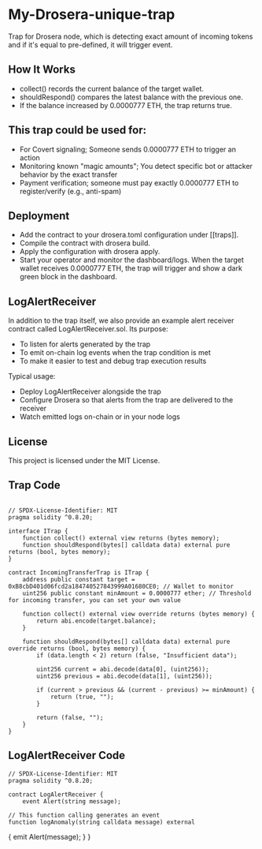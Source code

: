 # My-Drosera-unique-trap
Trap for Drosera node, which is detecting exact amount of incoming tokens and if it's equal to pre-defined, it will trigger event.

## How It Works

- collect() records the current balance of the target wallet.  
- shouldRespond() compares the latest balance with the previous one.  
- If the balance increased by 0.0000777 ETH, the trap returns true.

## This trap could be used for:

- For Covert signaling;  Someone sends 0.0000777 ETH to trigger an action
- Monitoring known "magic amounts"; You detect specific bot or attacker behavior by the exact transfer
- Payment verification; someone must pay exactly 0.0000777 ETH to register/verify (e.g., anti-spam)

## Deployment
   - Add the contract to your drosera.toml configuration under [[traps]].
   - Compile the contract with drosera build.
   - Apply the configuration with drosera apply.
   - Start your operator and monitor the dashboard/logs.
When the target wallet receives 0.0000777 ETH, the trap will trigger and show a dark green block in the dashboard.

## LogAlertReceiver

In addition to the trap itself, we also provide an example alert receiver contract called LogAlertReceiver.sol.
Its purpose:

   - To listen for alerts generated by the trap
   - To emit on-chain log events when the trap condition is met
   - To make it easier to test and debug trap execution results

Typical usage:
   - Deploy LogAlertReceiver alongside the trap
   - Configure Drosera so that alerts from the trap are delivered to the receiver
   - Watch emitted logs on-chain or in your node logs

## License

This project is licensed under the MIT License.

## Trap Code

```Solidity

// SPDX-License-Identifier: MIT
pragma solidity ^0.8.20;

interface ITrap {
    function collect() external view returns (bytes memory);
    function shouldRespond(bytes[] calldata data) external pure returns (bool, bytes memory);
}

contract IncomingTransferTrap is ITrap {
    address public constant target = 0xB8cbD401d06fcd2a184740527843999A01680CE0; // Wallet to monitor
    uint256 public constant minAmount = 0.0000777 ether; // Threshold for incoming transfer, you can set your own value

    function collect() external view override returns (bytes memory) {
        return abi.encode(target.balance);
    }

    function shouldRespond(bytes[] calldata data) external pure override returns (bool, bytes memory) {
        if (data.length < 2) return (false, "Insufficient data");

        uint256 current = abi.decode(data[0], (uint256));
        uint256 previous = abi.decode(data[1], (uint256));

        if (current > previous && (current - previous) >= minAmount) {
            return (true, "");
        }

        return (false, "");
    }
}
```
## LogAlertReceiver Code

```solidity
// SPDX-License-Identifier: MIT
pragma solidity ^0.8.20;

contract LogAlertReceiver {
    event Alert(string message);
```
    // This function calling generates an event
    function logAnomaly(string calldata message) external
 {
   emit Alert(message);
    }
}
